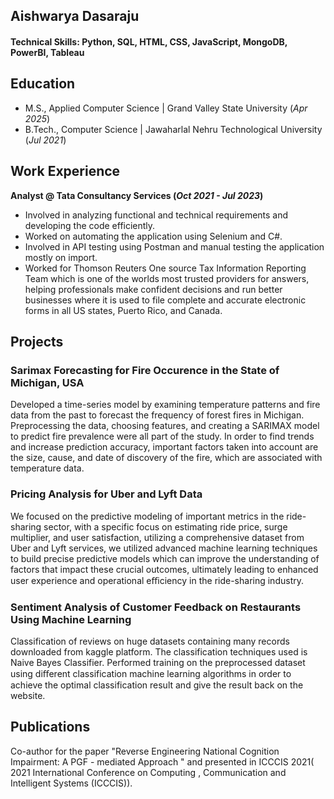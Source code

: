 ## Aishwarya Dasaraju 

#### Technical Skills: Python, SQL, HTML, CSS, JavaScript, MongoDB, PowerBI, Tableau

## Education
- M.S., Applied Computer Science | Grand Valley State University (_Apr 2025_)								       		
- B.Tech., Computer Science	| Jawaharlal Nehru Technological University (_Jul 2021_)	 			        		

## Work Experience
**Analyst @ Tata Consultancy Services (_Oct 2021 - Jul 2023_)**
- Involved in analyzing functional and technical requirements and developing the code efficiently.
- Worked on automating the application using Selenium and C#.
- Involved in API testing using Postman and manual testing the application mostly on import.
- Worked for Thomson Reuters One source Tax Information Reporting Team which is one of the worlds most trusted providers for answers, helping professionals make confident decisions and run better businesses where it is used to file complete and accurate electronic forms in all US states, Puerto Rico, and Canada.

## Projects
### Sarimax Forecasting for Fire Occurence in the State of Michigan, USA

Developed a time-series model by examining temperature patterns and fire data from the past to forecast the frequency of forest fires in Michigan. Preprocessing the data, choosing features, and creating a SARIMAX model to predict fire prevalence were all part of the study. In order to find trends and increase prediction accuracy, important factors taken into account are the size, cause, and date of discovery of the fire, which are associated with temperature data. 


### Pricing Analysis for Uber and Lyft Data

We focused on the predictive modeling of important metrics in the ride-sharing sector, with a specific focus on estimating ride price, surge multiplier,  and user satisfaction,  utilizing a comprehensive dataset from Uber and Lyft services,  we utilized advanced machine learning techniques to build precise predictive models which can improve the understanding of factors that impact these crucial outcomes, ultimately leading to enhanced user experience and operational eﬃciency in the ride-sharing industry.


### Sentiment Analysis of Customer Feedback on Restaurants Using Machine Learning

Classification of reviews on huge datasets containing many records downloaded from kaggle platform. The classification techniques used is Naive Bayes Classifier. Performed training on the preprocessed dataset using diﬀerent classification machine learning algorithms in order to achieve the optimal classification result and give the result back on the website. 


## Publications

Co-author for the paper "Reverse Engineering National Cognition Impairment: A PGF - mediated Approach " and presented in ICCCIS 2021( 2021 International Conference on Computing , Communication and Intelligent Systems (ICCCIS)).
